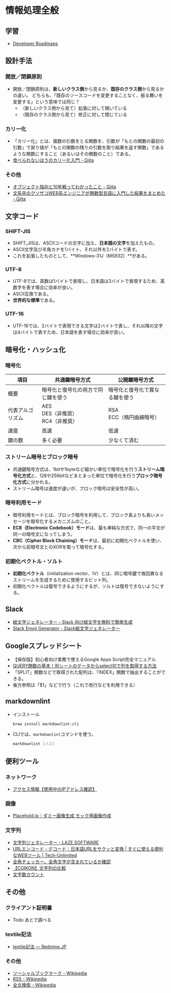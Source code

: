 # 情報処理全般
## 学習
- [Developer Roadmaps](https://roadmap.sh/)

## 設計手法
### 開放／閉鎖原則
- 開放／閉鎖原則は、**新しいクラス側**から見るか、**既存のクラス側**から見るかの違い。
  どちらも、「既存のソースコードを変更することなく、振る舞いを変更する」という意味では同じ？
  - （新しいクラス側から見て）拡張に対して開いている
  - （既存のクラス側から見て）修正に対して閉じている

### カリー化
- 「カリー化」とは、複数の引数をとる関数を、引数が「もとの関数の最初の引数」で戻り値が「もとの関数の残りの引数を取り結果を返す関数」であるような関数にすること（あるいはその関数のこと）である。
- [食べられないほうのカリー化入門 - Qiita](https://qiita.com/KDKTN/items/6a27c0e8efa66b1f7799)

### その他
- [オブジェクト指向と10年戦ってわかったこと - Qiita](https://qiita.com/tutinoco/items/6952b01e5fc38914ec4e)
- [文系卒のクソザコWEB系エンジニアが関数型言語に入門した結果をまとめた - Qiita](https://qiita.com/yokra9/items/76a9265e03bf6f4d6810)

## 文字コード
### SHIFT-JIS
- SHIFT_JISは、ASCIIコードの文字に加え、**日本語の文字**を加えたもの。
- ASCII文字及び半角カナを1バイト、それ以外を2バイトで表す。
- これを拡張したものとして、**Windows-31J（MS932）**がある。

### UTF-8
- UTF-8では、英数は1バイトで表現し、日本語は3バイトで表現するため、英数字を表す場合に効率が良い。
- ASCII互換である。
- **世界的な標準**である。

### UTF-16
- UTF-16では、2バイトで表現できる文字は2バイトで表し、それ以降の文字は4バイトで表すため、日本語を表す場合に効率が良い。

## 暗号化・ハッシュ化
### 暗号化
項目|共通鍵暗号方式|公開鍵暗号方式
--|--|--
概要|暗号化と復号化の両方で同じ鍵を使う|暗号化と復号化で異なる鍵を使う
代表アルゴリズム|AES<br>DES（非推奨）<br>RC4（非推奨）|RSA<br>ECC（楕円曲線暗号）
速度|高速|低速
鍵の数|多く必要|少なくて済む

### ストリーム暗号とブロック暗号
- 共通鍵暗号方式は、1bitや1byteなど細かい単位で暗号化を行う**ストリーム暗号化方式**と、128や256bitなどまとまった単位で暗号化を行う**ブロック暗号化方式**に分かれる。
- ストリーム暗号は速度が速いが、ブロック暗号は安全性が高い。

### 暗号利用モード
- 暗号利用モードとは、ブロック暗号を利用して、ブロック長よりも長いメッセージを暗号化するメカニズムのこと。
- **ECB（Electronic Codebook）モード**は、最も単純な方式で、同一の平文が同一の暗号文になってしまう。
- **CBC（Cipher Block Chaining）モード**は、最初に初期化ベクトルを使い、次から前暗号文とのXORを取って暗号化する。

### 初期化ベクトル・ソルト
- **初期化ベクトル**（initialization vector、IV）とは、同じ暗号鍵で毎回異なるストリームを生成するために使用するビット列。
- 初期化ベクトルは復号できるようにするが、ソルトは復号できないようにする。

## Slack
- [絵文字ジェネレーター - Slack 向け絵文字を無料で簡単生成](https://emoji-gen.ninja/)
- [Slack Emoji Generator - Slack絵文字ジェネレーター](https://slackemojigen.com/)

## Googleスプレッドシート
- 【保存版】初心者向け実務で使えるGoogle Apps Script完全マニュアル
- [QUERY関数の基本！別シートのデータからselect句で列を取得する方法](https://tonari-it.com/spreadsheet-query-select/)
- 「SPLIT」関数などで取得された配列は、「INDEX」関数で抽出することができる。
- 後方参照は「$1」などで行う（これで改行などを利用できる）

## markdownlint
- インストール
  ```bash
  brew install markdownlint-cli
  ```
- CLIでは、`markdownlint`コマンドを使う。
  ```bash
  markdownlint [パス]
  ```

## 便利ツール
### ネットワーク
- [アクセス情報【使用中のIPアドレス確認】](https://www.cman.jp/network/support/go_access.cgi)

### 画像
- [Placehold.jp｜ダミー画像生成 モック用画像作成](http://placehold.jp/)

### 文字列
- [文字列ジェネレーター - LAZE SOFTWARE](https://lazesoftware.com/tool/strgen/)
- [URLエンコード・デコード｜日本語URLをサクッと変換 | すぐに使える便利なWEBツール | Tech-Unlimited](https://tech-unlimited.com/urlencode.html)
- [全角チェッカー。全角文字が含まれているか確認](https://ao-system.net/doublecharcheck/)
- [【CGIKON】文字列の比較](http://cgikon.com/tools/comp/comp_word.php3)
- [文字数カウント](https://sundryst.com/convenienttool/strcount.html)

## その他
### クライアント証明書
- Todo あとで調べる

### textile記法
- [textile記法 — Redmine.JP](https://redmine.jp/tech_note/textile/)

### その他
- [ソーシャルブックマーク - Wikipedia](https://ja.wikipedia.org/wiki/%E3%82%BD%E3%83%BC%E3%82%B7%E3%83%A3%E3%83%AB%E3%83%96%E3%83%83%E3%82%AF%E3%83%9E%E3%83%BC%E3%82%AF)
- [RSS - Wikipedia](https://ja.wikipedia.org/wiki/RSS)
- [全文検索 - Wikipedia](https://ja.wikipedia.org/wiki/%E5%85%A8%E6%96%87%E6%A4%9C%E7%B4%A2)

